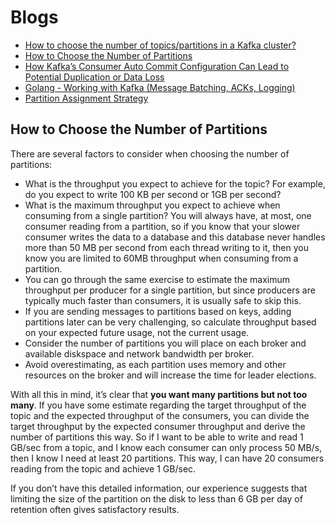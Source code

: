 # Blogs

- [How to choose the number of topics/partitions in a Kafka cluster?](https://www.confluent.io/blog/how-choose-number-topics-partitions-kafka-cluster/)
- [How to Choose the Number of Partitions](#how-to-choose-the-number-of-partitions)
- [How Kafka’s Consumer Auto Commit Configuration Can Lead to Potential Duplication or Data Loss](https://blog.newrelic.com/engineering/kafka-consumer-config-auto-commit-data-loss/)
- [Golang - Working with Kafka (Message Batching, ACKs, Logging)](https://www.sohamkamani.com/golang/working-with-kafka/)
- [Partition Assignment Strategy](https://medium.com/@anyili0928/what-i-have-learned-from-kafka-partition-assignment-strategy-799fdf15d3ab)

## How to Choose the Number of Partitions

There are several factors to consider when choosing the number of partitions:

- What is the throughput you expect to achieve for the topic? For example, do you expect to write 100 KB per second or 1GB per second?
- What is the maximum throughput you expect to achieve when consuming from a single partition? You will always have, at most, one consumer reading from a partition, so if you know that your slower consumer writes the data to a database and this database never handles more than 50 MB per second from each thread writing to it, then you know you are limited to 60MB throughput when consuming from a partition.
- You can go through the same exercise to estimate the maximum throughput per producer for a single partition, but since producers are typically much faster than consumers, it is usually safe to skip this.
- If you are sending messages to partitions based on keys, adding partitions later can be very challenging, so calculate throughput based on your expected future usage, not the current usage.
- Consider the number of partitions you will place on each broker and available diskspace and network bandwidth per broker.
- Avoid overestimating, as each partition uses memory and other resources on the broker and will increase the time for leader elections.

With all this in mind, it’s clear that **you want many partitions but not too many**. If you have some estimate regarding the target throughput of the topic and the expected throughput of the consumers, you can divide the target throughput by the expected consumer throughput and derive the number of partitions this way. So if I want to be able to write and read 1 GB/sec from a topic, and I know each consumer can only process 50 MB/s, then I know I need at least 20 partitions. This way, I can have 20 consumers reading from the topic and achieve 1 GB/sec. 

If you don’t have this detailed information, our experience suggests that limiting the size of the partition on the disk to less than 6 GB per day of retention often gives satisfactory results.
